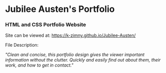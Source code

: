 <h1>Jubilee Austen's Portfolio</h1>

<h3>HTML and CSS Portfolio Website</h3>

Site can be viewed at: https://k-zimny.github.io/Jubilee-Austen/

File Description: 

<em>"Clean and concise, this portfolio design gives the viewer important information without the clutter. Quickly and easily find out about them, their work, and how to get in contact."</em>


